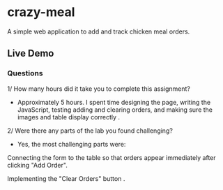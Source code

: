 # crazy-meal

A simple web application to add and track chicken meal orders.

## Live Demo

### Questions

1/ How many hours did it take you to complete this assignment?

- Approximately 5 hours. I spent time designing the page, writing the JavaScript, testing adding and clearing orders, and making sure the images and table display correctly .

2/ Were there any parts of the lab you found challenging?

- Yes, the most challenging parts were:

Connecting the form to the table so that orders appear immediately after clicking "Add Order".

Implementing the "Clear Orders" button .
